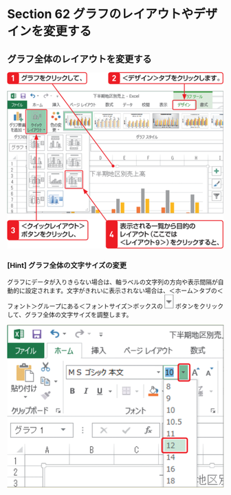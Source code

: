 # Section 62 グラフのレイアウトやデザインを変更する

## グラフ全体のレイアウトを変更する

![](001.png)

### [Hint] グラフ全体の文字サイズの変更

グラフにデータが入りきらない場合は、軸ラベルの文字列の方向や表示間隔が自動的に設定されます。文字がきれいに表示されない場合は、＜ホーム＞タブの＜フォント＞グループにある＜フォントサイズ＞ボックスの ![](icon_down2.png) ボタンをクリックして、グラフ全体の文字サイズを調整します。

![hint](002.png)